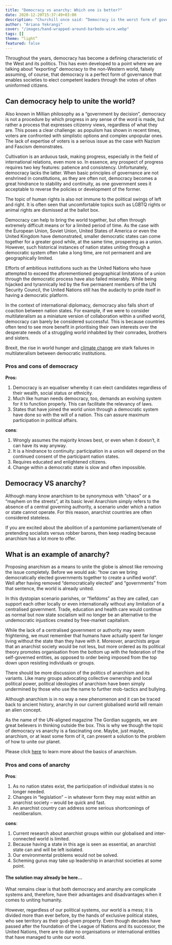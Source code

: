 ```yaml
---
title: "Democracy vs anarchy: Which one is better?"
date: 2020-12-20T15:37:49+03:00
description: "Churchill once said: “Democracy is the worst form of government except for all others.” Was he right? This article about democracy vs anarchy offers another perspective."
author: "Ariana Yekrangi"
cover: "/images/hand-wrapped-around-barbedo-wire.webp"
tags: []
theme: “light”
featured: false
---
```


Throughout the years, democracy has become a defining characteristic of the West and its politics. This has even developed to a point where we are talking about “exporting” democracy to the non-Western world, falsely assuming, of course, that democracy is a perfect form of governance that enables societies to elect competent leaders through the votes of often uninformed citizens. 

## Can democracy help to unite the world?

Also known in Millian philosophy as a “government by decision”, democracy is not a procedure by which progress in any sense of the word is made, but rather a process that expresses citizenry views, regardless of what they are. This poses a clear challenge: as populism has shown in recent times, voters are confronted with simplistic options and complex unpopular ones. The lack of expertise of voters is a serious issue as the case with Nazism and Fascism demonstrates.

Cultivation is an arduous task, making progress, especially in the field of international relations, even more so. In essence, any prospect of progress requires two key features: patience and consistency. Unfortunately, democracy lacks the latter. When basic principles of governance are not enshrined in constitutions, as they are often not, democracy becomes a great hindrance to stability and continuity, as one government sees it acceptable to reverse the policies or development of the former. 

The topic of human rights is also not immune to the political swings of left and right. It is often seen that uncomfortable topics such as LGBTQ rights or animal rights are dismissed at the ballot box.

Democracy can help to bring the world together, but often through extremely difficult means or for a limited period of time. As the case with the European Union, Soviet Union, United States of America or even the United Kingdom have demonstrated, smaller democratic states can come together for a greater good while, at the same time, prospering as a union. However, such historical instances of nation states uniting through a democratic system often take a long time, are not permanent and are geographically limited. 

Efforts of ambitious institutions such as the United Nations who have attempted to exceed the aforementioned geographical limitations of a union through the democratic process have also failed miserably. While being hijacked and tyrannically led by the five permanent members of the UN Security Council, the United Nations still has the audacity to pride itself in having a democratic platform.

In the context of international diplomacy, democracy also falls short of coaction between nation states. For example, if we were to consider multilateralism as a miniature version of collaboration within a unified world, democracy can barely be considered successful. This is because countries often tend to see more benefit in prioritising their own interests over the desperate needs of a struggling world inhabited by their comrades, brothers and sisters.

Brexit, the rise in world hunger and [climate change](https://un-aligned.org/global-issues/un-is-failing-to-combat-climate-change/) are stark failures in multilateralism between democratic institutions.

### ****Pros and cons of **democracy******

**Pros:**

1.  Democracy is an equaliser whereby it can elect candidates regardless of their wealth, social status or ethnicity.
2.  Much like human needs democracy, too, demands an evolving system for it to function properly. This can facilitate the relevancy of laws. 
3.  States that have joined the world union through a democratic system have done so with the will of a nation. This can assure maximum participation in political affairs.

******cons******:

1.  Wrongly assumes the majority knows best, or even when it doesn’t, it can have its way anyway.
2.  It is a hindrance to continuity: participation in a union will depend on the continued consent of the participant nation states.
3.  Requires educated and enlightened citizens.
4.  Change within a democratic state is slow and often impossible. 

## Democracy VS anarchy?

Although many know anarchism to be synonymous with “chaos” or a “mayhem on the streets”, at its basic level Anarchism simply refers to the absence of a central governing authority, a scenario under which a nation or state cannot operate. For this reason, anarchist countries are often considered stateless.

If you are excited about the abolition of a pantomime parliament/senate of pretending socialists versus robber barons, then keep reading because anarchism has a lot more to offer.

## **What is an example of anarchy?**

Proposing anarchism as a means to unite the globe is almost like removing the issue completely. Before we would ask: “how can we bring democratically elected governments together to create a unified world”. Well after having removed “democratically elected” and “governments” from that sentence, the world is already united. 

In this dystopian scenario parishes, or “fiefdoms” as they are called, can support each other locally or even internationally without any limitation of a centralised government. Trade, education and health care would continue as normal but now state socialism will no longer be an alternative to the undemocratic injustices created by free-market capitalism.

While the lack of a centralised government or authority may seem frightening, we must remember that humans have actually spent far longer living without the state than they have with it. Moreover, anarchists argue that an anarchist society would be not less, but more ordered as its political theory promotes organisation from the bottom up with the federation of the self-governed entities, as opposed to order being imposed from the top down upon resisting individuals or groups.

There should be more discussion of the politics of anarchism and its variants. Like many groups advocating collective ownership and local political power, political ideologies of anarchism have been simply undermined by those who use the name to further mob-tactics and bullying.

Although anarchism is in no way a new phenomenon and it can be traced back to ancient history, anarchy in our current globalised world will remain an alien concept. 

As the name of the UN-aligned magazine The Gordian suggests, we are great believers in thinking outside the box. This is why we though the topic of democracy vs anarchy is a fascinating one. Maybe, just maybe, anarchism, or at least some form of it, can present a solution to the problem of how to unite our planet.

Please click [here](https://theanarchistlibrary.org/library/bob-black-anarchy-101) to learn more about the basics of anarchism.

### **Pros and cons of anarchy**

**Pros**:

1.  As no nation states exist, the participation of individual states is no longer needed.
2.  Changes in “legislation” – in whatever form they may exist within an anarchist society – would be quick and fast.
3.  An anarchist country can address some serious shortcomings of neoliberalism.

**cons**:

1.  Current research about anarchist groups within our globalised and inter-connected world is limited.
2.  Because having a state in this age is seen as essential, an anarchist state can and will be left isolated.
3.  Our environmental problems would not be solved.
4.  Scheming gurus may take up leadership in anarchist societies at some point.

#### The solution may already be here…

What remains clear is that both democracy and anarchy are complicate systems and, therefore, have their advantages and disadvantages when it comes to uniting humanity.

However, regardless of our political systems, our world is a mess; it is divided more than ever before, by the hands of exclusive political states, who see territory as their god-given property. Even though decades have passed after the foundation of the League of Nations and its successor, the United Nations, there are to date no organisations or international entities that have managed to unite our world.